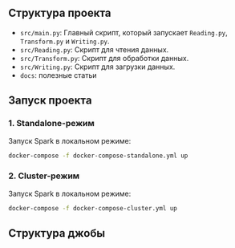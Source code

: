 ## Структура проекта
- `src/main.py`: Главный скрипт, который запускает `Reading.py`, `Transform.py` и `Writing.py`.
- `src/Reading.py`: Скрипт для чтения данных.
- `src/Transform.py`: Скрипт для обработки данных.
- `src/Writing.py`: Скрипт для загрузки данных.
- `docs`: полезные статьи

## Запуск проекта

### 1. Standalone-режим
Запуск Spark в локальном режиме:
```bash
docker-compose -f docker-compose-standalone.yml up
```

### 2. Cluster-режим
Запуск Spark в локальном режиме:
```bash
docker-compose -f docker-compose-cluster.yml up
```

## Структура джобы
